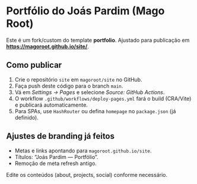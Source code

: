 # Portfólio do Joás Pardim (Mago Root)

Este é um fork/custom do template **portfolio**. Ajustado para publicação em **https://magoroot.github.io/site/**.

## Como publicar
1. Crie o repositório `site` em `magoroot/site` no GitHub.
2. Faça push deste código para o branch `main`.
3. Vá em *Settings → Pages* e selecione *Source: GitHub Actions*.
4. O workflow `.github/workflows/deploy-pages.yml` fará o build (CRA/Vite) e publicará automaticamente.
5. Para SPAs, use `HashRouter` ou defina `homepage` no `package.json` (já definido).

## Ajustes de branding já feitos
- Metas e links apontando para `magoroot.github.io/site`.
- Títulos: “Joás Pardim — Portfólio”.
- Remoção de meta refresh antigo.

Edite os conteúdos (about, projects, social) conforme necessário.
